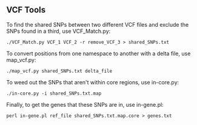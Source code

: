 VCF Tools
-----------------------

To find the shared SNPs between two different VCF files and exclude the SNPs found in a third, use VCF_Match.py:

```
./VCF_Match.py VCF_1 VCF_2 -r remove_VCF_3 > shared_SNPs.txt
```

To convert positions from one namespace to another with a delta file, use map_vcf.py:

```
./map_vcf.py shared_SNPs.txt delta_file
```

To weed out the SNPs that aren't within core regions, use in-core.py:

```
./in-core.py -i shared_SNPs.txt.map
```

Finally, to get the genes that these SNPs are in, use in-gene.pl:

```
perl in-gene.pl ref_file shared_SNPs.txt.map.core > genes.txt
```

